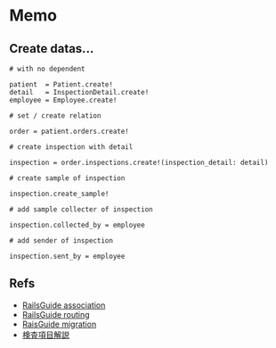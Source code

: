 # Memo

## Create datas...

```
# with no dependent

patient  = Patient.create!
detail   = InspectionDetail.create!
employee = Employee.create!

# set / create relation

order = patient.orders.create!

# create inspection with detail

inspection = order.inspections.create!(inspection_detail: detail)

# create sample of inspection

inspection.create_sample!

# add sample collecter of inspection

inspection.collected_by = employee

# add sender of inspection

inspection.sent_by = employee
```

## Refs

- [RailsGuide association](https://railsguides.jp/association_basics.html)
- [RailsGuide routing](https://railsguides.jp/routing.html)
- [RaisGuide migration](https://railsguides.jp/active_record_migrations.html)
- [検査項目解説](http://data.medience.co.jp/compendium/)
